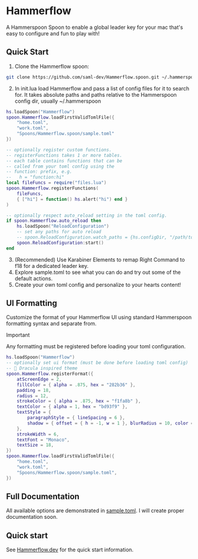 # Hammerflow
A Hammerspoon Spoon to enable a global leader key for your mac that's easy to configure and fun to play with!

## Quick Start

1. Clone the Hammerflow spoon:
```bash
git clone https://github.com/saml-dev/Hammerflow.spoon.git ~/.hammerspoon/Spoons/Hammerflow.spoon
```
2. In init.lua load Hammerflow and pass a list of config files for it to search for. It takes absolute paths and paths relative to the Hammerspoon config dir, usually ~/.hammerspoon
```lua
hs.loadSpoon("Hammerflow")
spoon.Hammerflow.loadFirstValidTomlFile({
    "home.toml",
    "work.toml",
    "Spoons/Hammerflow.spoon/sample.toml"
})

-- optionally register custom functions.
-- registerFunctions takes 1 or more tables.
-- each table contains functions that can be 
-- called from your toml config using the
-- function: prefix, e.g.
--   h = "function:hi"
local fileFuncs = require("files.lua")
spoon.Hammerflow.registerFunctions(
    fileFuncs, 
    { ["hi"] = function() hs.alert("hi") end }
)

-- optionally respect auto_reload setting in the toml config.
if spoon.Hammerflow.auto_reload then
    hs.loadSpoon("ReloadConfiguration")
    -- set any paths for auto reload
    -- spoon.ReloadConfiguration.watch_paths = {hs.configDir, "/path/to/my/configs/"}
    spoon.ReloadConfiguration:start()
end
```
3. (Recommended) Use Karabiner Elements to remap Right Command to f18 for a dedicated leader key.
4. Explore sample.toml to see what you can do and try out some of the default actions.
5. Create your own toml config and personalize to your hearts content!

## UI Formatting

Customize the format of your Hammerflow UI using standard Hammerspoon formatting syntax and separate from.

> [!IMPORTANT]
> Any formatting must be registered before loading your toml configuration.

```lua
hs.loadSpoon("Hammerflow")
-- optionally set ui format (must be done before loading toml config)
-- 🧛 Dracula inspired theme
spoon.Hammerflow.registerFormat({
	atScreenEdge = 2,
	fillColor = { alpha = .875, hex = "282b36" },
	padding = 18,
	radius = 12,
	strokeColor = { alpha = .875, hex = "f1fa8b" },
	textColor = { alpha = 1, hex = "bd93f9" },
	textStyle = {
		paragraphStyle = { lineSpacing = 6 },
		shadow = { offset = { h = -1, w = 1 }, blurRadius = 10, color = { alpha = .50, white = 0 } }
	},
	strokeWidth = 6,
	textFont = "Monaco",
	textSize = 18,
})
spoon.Hammerflow.loadFirstValidTomlFile({
	"home.toml",
	"work.toml",
	"Spoons/Hammerflow.spoon/sample.toml",
})
```

## Full Documentation
All available options are demonstrated in [sample.toml](./sample.toml). I will create proper documentation soon.

## Quick start
See [Hammerflow.dev](https://hammerflow.dev) for the quick start information.
